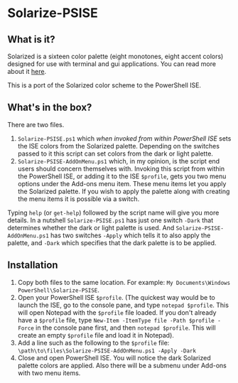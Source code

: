 # Solarize-PSISE
## What is it?
Solarized is a sixteen color palette (eight monotones, eight accent colors) designed for use with terminal and gui applications. You can read more about it [here](http://ethanschoonover.com/solarized). 

This is a port of the Solarized color scheme to the PowerShell ISE. 

## What's in the box?
There are two files. 

1. `Solarize-PSISE.ps1` which _when invoked from within PowerShell ISE_ sets the ISE colors from the Solarized palette. Depending on the switches passed to it this script can set colors from the dark or light palette. 
2. `Solarize-PSISE-AddOnMenu.ps1` which, in my opinion, is the script end users should concern themselves with. Invoking this script from within the PowerShell ISE, or adding it to the ISE `$profile`, gets you two menu options under the Add-ons menu item. These menu items let you apply the Solarized palette. If you wish to apply the palette along with creating the menu items it is possible via a switch.

Typing `help` (or `get-help`) followed by the script name will give you more details. In a nutshell `Solarize-PSISE.ps1` has just one switch `-Dark` that determines whether the dark or light palette is used. And `Solarize-PSISE-AddOnMenu.ps1` has two switches `-Apply` which tells it to also apply the palette, and `-Dark` which specifies that the dark palette is to be applied. 

## Installation
1. Copy both files to the same location. For example: `My Documents\Windows PowerShell\Solarize-PSISE`. 
2. Open your PowerShell ISE `$profile`. (The quickest way would be to launch the ISE, go to the console pane, and type `notepad $profile`. This will open Notepad with the `$profile` file loaded. If you don't already have a `$profile` file, type `New-Item -ItemType file -Path $profile -Force` in the console pane first, and then `notepad $profile`. This will create an empty `$profile` file and load it in Notepad). 
3. Add a line such as the following to the `$profile` file: `\path\to\files\Solarize-PSISE-AddOnMenu.ps1 -Apply -Dark`
4. Close and open PowerShell ISE. You will notice the dark Solarized palette colors are applied. Also there will be a submenu under Add-ons with two menu items. 